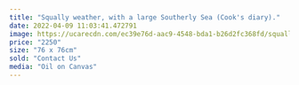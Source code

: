 ```yaml
---
title: "Squally weather, with a large Southerly Sea (Cook's diary)."
date: 2022-04-09 11:03:41.472791
image: https://ucarecdn.com/ec39e76d-aac9-4548-bda1-b26d2fc368fd/squally-weather.jpg
price: "2250"
size: "76 x 76cm"
sold: "Contact Us"
media: "Oil on Canvas"
---
```


